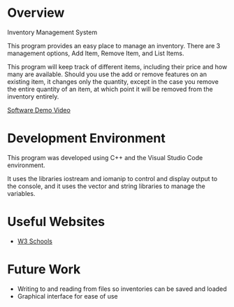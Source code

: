 # Overview

Inventory Management System

This program provides an easy place to manage an inventory. There are 3 management options, Add Item, Remove Item, and List Items.

This program will keep track of different items, including their price and how many are available. Should you use the add or
remove features on an existing item, it changes only the quantity, except in the case you remove the entire quantity of an item,
at which point it will be removed from the inventory entirely.

[Software Demo Video](https://youtu.be/HKy7Og3H0iA)

# Development Environment

This program was developed using C++ and the Visual Studio Code environment.

It uses the libraries iostream and iomanip to control and display output to the console, and it uses the vector and string libraries
to manage the variables.

# Useful Websites

- [W3 Schools](https://www.w3schools.com/cpp/)

# Future Work

- Writing to and reading from files so inventories can be saved and loaded
- Graphical interface for ease of use